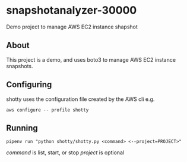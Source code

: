 # snapshotanalyzer-30000

Demo project to manage AWS EC2 instance shapshot

## About

This project is a demo, and uses boto3 to manage AWS EC2 instance snapshots.

## Configuring

shotty uses the configuration file created by the AWS cli e.g.

`aws configure -- profile shotty`

## Running

`pipenv run "python shotty/shotty.py <command> <--project=PROJECT>"`

*command* is list, start, or stop
*project* is optional
